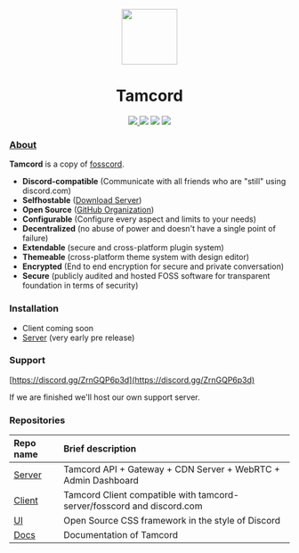 <p align="center">
  <img width="100" src="https://raw.githubusercontent.com/fosscord/fosscord/master/assets/logo_big_transparent.png" />
</p>
<h1 align="center">Tamcord</h1>

<p align="center">
   <a href="https://discord.gg/ZrnGQP6p3d">
    <img src="https://img.shields.io/discord/806142446094385153?color=7489d5&logo=discord&logoColor=ffffff" />
  </a>
  <img src="https://img.shields.io/static/v1?label=Status&message=Development&color=blue">
  <a title="Crowdin" target="_blank" href="https://translate.fosscord.com/"><img src="https://badges.crowdin.net/fosscord/localized.svg"></a>
  <a href="https://opencollective.com/fosscord">
    <img src="https://opencollective.com/fosscord/tiers/badge.svg">
  </a>
</p>

### [About](https://tamcord.com/)

**Tamcord** is a copy of [fosscord](https://github.com/fosscord/fosscord).

* **Discord-compatible** (Communicate with all friends who are "still" using discord.com)
* **Selfhostable** ([Download Server](https://github.com/tamcord/tamcord-server/releases))
* **Open Source** ([GitHub Organization]())
* **Configurable** (Configure every aspect and limits to your needs)
* **Decentralized** (no abuse of power and doesn't have a single point of failure)
* **Extendable** (secure and cross-platform plugin system)
* **Themeable** (cross-platform theme system with design editor)
* **Encrypted** (End to end encryption for secure and private conversation)
* **Secure** (publicly audited and hosted FOSS software for transparent foundation in terms of security)

### Installation

* Client coming soon
* [Server](https://github.com/tamcord/tamcord-server/releases) (very early pre release)

### Support

[https://discord.gg/ZrnGQP6p3d](https://discord.gg/ZrnGQP6p3d)

If we are finished we'll host our own support server.


### Repositories

| Repo name | Brief description |
| :--- | :--- |
| [Server](https://github.com/tamcord/tamcord-server) | Tamcord API + Gateway + CDN Server + WebRTC + Admin Dashboard |
| [Client](https://github.com/fosscord/fosscord-client) | Tamcord Client compatible with tamcord-server/fosscord and discord.com |
| [UI](https://github.com/fosscord/fosscord-ui) | Open Source CSS framework in the style of Discord |
| [Docs](https://github.com/tamcord/tamcord-docs) | Documentation of Tamcord |
